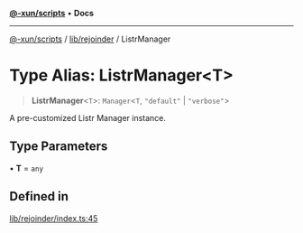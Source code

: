 [**@-xun/scripts**](../../../README.md) • **Docs**

***

[@-xun/scripts](../../../README.md) / [lib/rejoinder](../README.md) / ListrManager

# Type Alias: ListrManager\<T\>

> **ListrManager**\<`T`\>: `Manager`\<`T`, `"default"` \| `"verbose"`\>

A pre-customized Listr Manager instance.

## Type Parameters

• **T** = `any`

## Defined in

[lib/rejoinder/index.ts:45](https://github.com/Xunnamius/xscripts/blob/57333eb95500d47b37fb5be30901f27ce55d7211/lib/rejoinder/index.ts#L45)

